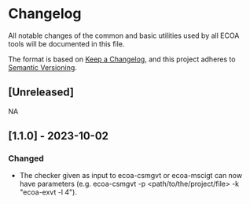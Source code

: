 # Changelog

All notable changes of the common and basic utilities used by all ECOA tools will be documented in this file.

The format is based on [Keep a Changelog](https://keepachangelog.com/en/1.0.0/),
and this project adheres to [Semantic Versioning](https://semver.org/spec/v2.0.0.html).

## [Unreleased]

NA

## [1.1.0] - 2023-10-02

### Changed

- The checker given as input to ecoa-csmgvt or ecoa-mscigt can now have parameters (e.g. ecoa-csmgvt -p <path/to/the/project/file> -k "ecoa-exvt -l 4").
